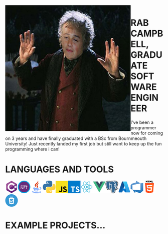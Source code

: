 <img align="left" src="./otherImages/bilborabbins.png" width="400" height="400">

# RAB CAMPBELL, </br> GRADUATE SOFTWARE ENGINEER

I've been a programmer now for coming on 3 years and have finally graduated with a BSc from Bournmeouth University! Just recently landed my first job but still want to keep up the fun programming where i can!

# LANGUAGES AND TOOLS

<img src="./icons/csharp.png" width="40" height="40"><img src="./icons/dotnet.jpg" width="40" height="40"><img src="./icons/java.png" width="40" height="40"><img src="./icons/python.png" width="40" height="40"><img src="./icons/javascript.png" width="40" height="40"><img src="./icons/typescript.png" width="40" height="40"><img src="./icons/react.png" width="40" height="40"><img src="./icons/vue.png" width="40" height="40"><img src="./icons/postgres.png" width="40" height="40"><img src="./icons/azure.png" width="40" height="40"><img src="./icons/devops.png" width="40" height="40"><img src="./icons/html.png" width="40" height="40"><img src="./icons/css.png" width="40" height="40">

# EXAMPLE PROJECTS...

<!--
**rcampbell1337/rcampbell1337** is a ✨ _special_ ✨ repository because its `README.md` (this file) appears on your GitHub profile.

Here are some ideas to get you started:

- 🔭 I’m currently working on ...
- 🌱 I’m currently learning ...
- 👯 I’m looking to collaborate on ...
- 🤔 I’m looking for help with ...
- 💬 Ask me about ...
- 📫 How to reach me: ...
- 😄 Pronouns: ...
- ⚡ Fun fact: ...
-->
